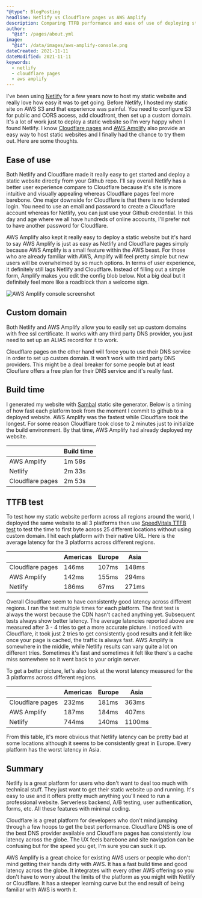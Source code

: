 ```yaml
---
"@type": BlogPosting
headline: Netlify vs Cloudflare pages vs AWS Amplify
description: Comparing TTFB performance and ease of use of deploying static website between Netlify, Cloudflare pages and AWS Amplify
author:
  "@id": /pages/about.yml
image:
  "@id": /data/images/aws-amplify-console.png
dateCreated: 2021-11-11
dateModified: 2021-11-11
keywords: 
  - netlify
  - cloudflare pages
  - aws amplify
---
```




I've been using [Netlify](https://www.netlify.com/) for a few years now to host my static website and really love how easy it was to get going.  Before Netlify, I hosted my static site on AWS S3 and that experience was painful.  You need to configure S3 for public and CORS access, add cloudfront, then set up a custom domain.  It's a lot of work just to deploy a static website so I'm very happy when I found Netlify.  I know [Cloudflare pages](https://pages.cloudflare.com/) and [AWS Amplify](https://aws.amazon.com/amplify/) also provide an easy way to host static websites and I finally had the chance to try them out.  Here are some thoughts.

## Ease of use

Both Netlify and Cloudflare made it really easy to get started and deploy a static website directly from your Github repo.  I'll say overall Netlify has a better user experience compare to Cloudflare because it's site is more intuitive and visually appealing whereas Cloudflare pages feel more barebone.  One major downside for Cloudflare is that there is no federated login.  You need to use an email and password to create a Cloudflare account whereas for Netlify, you can just use your Github credential.  In this day and age where we all have hundreds of online accounts, I'll prefer not to have another password for Cloudflare.

AWS Amplify also kept it really easy to deploy a static website but it's hard to say AWS Amplify is just as easy as Netlify and Cloudflare pages simply because AWS Amplify is a small feature within the AWS beast.  For those who are already familiar with AWS, Amplify will feel pretty simple but new users will be overwhelmed by so much options.  In terms of user experience, it definitely still lags Netlify and Cloudflare.  Instead of filling out a simple form, Amplify makes you edit the config blob below.  Not a big deal but it definitely feel more like a roadblock than a welcome sign.  

![AWS Amplify console screenshot](/data/images/aws-amplify-console.webp)

## Custom domain

Both Netlify and AWS Amplify allow you to easily set up custom domains with free ssl certificate.  It works with any third party DNS provider, you just need to set up an ALIAS record for it to work.

Cloudflare pages on the other hand will force you to use their DNS service in order to set up custom domain.  It won't work with third party DNS providers.  This might be a deal breaker for some people but at least Clouflare offers a free plan for their DNS service and it's really fast.

## Build time

I generated my website with [Sambal](https://sambal.dev) static site generator.  Below is a timing of how fast each platform took from the moment I commit to github to a deployed website.  AWS Amplify was the fastest while Cloudflare took the longest.  For some reason Cloudflare took close to 2 minutes just to initialize the build environment.  By that time, AWS Amplify had already deployed my website.

|                  | Build time |
|------------------|------------|
| AWS Amplify      | 1m 58s     |
| Netlify          | 2m 33s     |
| Cloudflare pages | 2m 53s     |

## TTFB test

To test how my static website perform across all regions around the world, I deployed the same website to all 3 platforms then use [SpeedVitals TTFB test](https://speedvitals.com/ttfb-test) to test the time to first byte across 25 different locations without using custom domain.  I hit each platform with their native URL.  Here is the average latency for the 3 platforms across different regions.

|                  | Americas | Europe | Asia  |
|------------------|----------|--------|-------|
| Cloudflare pages | 146ms    | 107ms  | 148ms |
| AWS Amplify      | 142ms    | 155ms  | 294ms |
| Netlify          | 186ms    | 67ms   | 271ms |

Overall Cloudflare seem to have consistently good latency across different regions.  I ran the test multiple times for each platform.  The first test is always the worst because the CDN hasn't cached anything yet.  Subsequent tests always show better latency.  The average latencies reported above are measured after 3 - 4 tries to get a more accurate picture.  I noticed with Cloudflare, it took just 2 tries to get consistently good results and it felt like once your page is cached, the traffic is always fast.  AWS Amplify is somewhere in the middle, while Netlify results can vary quite a lot on different tries.  Sometimes it's fast and sometimes it felt like there's a cache miss somewhere so it went back to your origin server.

To get a better picture, let's also look at the worst latency measured for the 3 platforms across different regions.

|                  | Americas | Europe | Asia   |
|------------------|----------|--------|--------|
| Cloudflare pages | 232ms    | 181ms  | 363ms  |
| AWS Amplify      | 187ms    | 184ms  | 407ms  |
| Netlify          | 744ms    | 140ms  | 1100ms |

From this table, it's more obvious that Netlify latency can be pretty bad at some locations although it seems to be consistently great in Europe.  Every platform has the worst latency in Asia.

## Summary

Netlify is a great platform for users who don't want to deal too much with technical stuff.  They just want to get their static website up and running.  It's easy to use and it offers pretty much anything you'll need to run a professional website.  Serverless backend, A/B testing, user authentication, forms, etc.  All these features with minimal coding.

Cloudflare is a great platform for developers who don't mind jumping through a few hoops to get the best performance.  Cloudflare DNS is one of the best DNS provider available and Cloudflare pages has consistently low latency across the globe.  The UX feels barebone and site navigation can be confusing but for the speed you get, I'm sure you can suck it up.

AWS Amplify is a great choice for existing AWS users or people who don't mind getting their hands dirty with AWS.  It has a fast build time and good latency across the globe.  It integrates with every other AWS offering so you don't have to worry about the limits of the platform as you might with Netlify or Cloudflare.  It has a steeper learning curve but the end result of being familiar with AWS is worth it.
